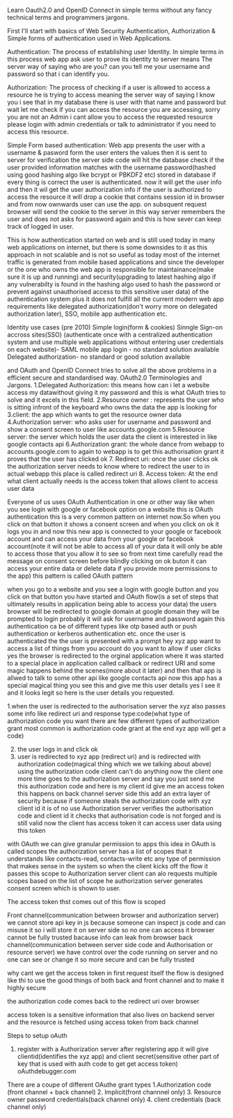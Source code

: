 
Learn Oauth2.0 and OpenID Connect in simple terms without any fancy technical terms and programmers jargons.


First I'll start with basics of Web Security 
Authentication, Authorization & Simple forms of authentication used in Web Applications.


Authentication: The process of establishing user Identity. In simple terms in this process web app
ask user to prove its identity to server means The server way of saying who are you? can you tell me your username and password so that i can identify you.

Authorization: The process of checking if a user is allowed to access a resource he is trying to access
meaning the server way of saying I know you i see that in my database there is user with that name and password but wait let me check if you can access the resource you are accessing, sorry you are
not an Admin i cant allow you to access the requested resource please login with admin credentials or 
talk to administrator if you need to access this resource.


Simple Form based authentication: Web app presents the user with a username & pasword form the user
enters the values then it is sent to server for verification the server side code will hit the database
check if the user provided information matches with the username password(hashed using good hashing algo like bcrypt or PBKDF2 etc) stored in database if every thing is correct the user is authenticated. now it will get the user info and then it wil get the user authorization info if the user is authorized to
access the resource it will drop a cookie that contains session id in browser and from now ownwards user can use the app. on subsquent request browser will send the cookie to the server in this way server remembers the user and does not asks for password again and this is how sever  can keep track of logged in user.

This is how authentication started on web and is still used today in many web applications on
internet, but there is some downsides to it as this approach  in not scalable and is not so useful as
today most of the internet traffic is generated from mobile based applications and since the developer or the one who owns the web app is responsible for maintainance(make sure it is up and running) and security(upgrading to latest hashing algo if any vulnerabilty is found in the hashing algo used to hash the password or prevent against unauthorised access to this sensitive user data) of the authentication system plus it does not fulfill all  the current modern web app requirements
like delegated authorization(don't worry more on delegated authorization later),  SSO, mobile app authentication etc.

Identity use cases (pre 2010)
Simple login(form & cookies)
Sinngle Sign-on accross sites(SSO) (authenticate once with a centralized authentication system and use
multiple web applications without entering  user credentials on each website)- SAML
mobile app login - no standard solution available
Delegated authorization- no standard or good solution available

and OAuth and OpenID Connect tries to solve all the above problems in a efficient secure and  standardised way.
OAuth2.0 Terminologies and Jargons.
1.Delegated Authorization: this means how can i let a website access my datawithout giving it my password and this is what OAuth tries to solve and it excels in this field.
2.Resource owner : represents the user who is sitting infront of the keyboard who owns the data the app is looking for
3.client: the app which wants to get the resource owner data
4.Authorization server: who asks user for username and password and show a consent screen to user like accounts.google.com
5.Resource server: the server which holds the user data the client is interested in like google contacts api
6.Authorization  grant: the whole dance from webapp to accounts.google.com to again to webapp is to get this authorisation grant it proves that the user has clicked ok
7. Redirect uri: once the user clicks ok the authorization server needs to know where to redirect the user to in actual webapp this place is called redirect uri
8. Access token: At the end what client actually needs is the access token that allows client to access user data



Everyone of us uses OAuth Authentication in one or other way like when you see login with google or facebook option on a website this is OAuth authentication this is a very common pattern on internet now.So when you click on that button it shows a consent screen and when you click on ok it logs you in and now this new app is connected to your google or facebook account and can access your data from your google or facebook account(note it will not be able to access all of your data it will only
be able to access those that you allow it to see so from next time carefully read the message on consent screen before blindly clicking on ok buton it can access your entire data or delete data if
you provide more permissions to the app) this pattern is called OAuth pattern


when you go to a website and you see a login with google button and you click on that button you have started and OAuth flow(is a set of steps that ultimately results in application being able to access
your data) the users browser  will be redirected to google domain at google domain they will be prompted to login probably it will ask for username and password again this authentication ca be of different types like otp based auth or push authentication or kerberos authentication etc. once the user is authenticated the the user is presented with a prompt hey xyz app want to access a list of things from you account do you want to allow if user clicks yes the browser is redirected to the orginal application where it was started to a special place in application called callback or redirect URI and some magic happens behind the scenes(more about it later) and then that app is allwed to talk to some other api like google contacts api now this app has a special magical thing you see this and give me this user details yes I see it and it looks legit so here is the user details you requested.


1.when the user is redirected to the authorisation server the xyz also passes some info like redirect uri and response type:code(what type of authorization code you want there are few different types of authorization grant most common is authorization code grant at the end xyz app will get a code)

2. the user logs in and click ok
3. user is redirected to xyz app (redirect uri) and is redirected with authorization code(magical thing which we we talking about above) using the authorization code client can't do anything 
now the client one more time goes to the authorization server and say you just send me this authorization code and here is my client id give me an access token this happens on back channel server side this add an extra layer of security because if someone steals the authorization code with xyz client id it is of no use Authorization server verifies the authorisation code and client id it checks that authorisation code is not forged and is still valid now the client has access token it can access user data using this token

with OAuth we can give granular permission to apps this idea in OAuth is called scopes
the authorization server has a list of scopes that it understands like contacts-read, contacts-write etc any type of permission that makes sense in the system so when the client kicks off the flow it passes this scope to Authorization server client can alo requests multiple scopes based on the list of scope he authorization server generates consent screen which is shown to user.

The access token thst comes out of this flow is scoped

Front channel(communication between browser and authorization server) we cannot store api key in js because someone can inspect js code and can misuse it so i will store it on server side so no one can
access it browser cannot be fully trusted bacause info can leak from browser 
back channel(communication between server side code and Authorisation or resource server) we have control over the code running on server and no one can see or change it so more secure and can be fully trusted

why cant we get the access token in first request itself the flow is designed like thi to use the good things of both back and front channel and to make it highly secure

the authorization code comes back to the redirect uri over browser

access token is a sensitive information that also lives on backend server and the resource is fetched using access token from back channel

Steps to setup oAuth
1. register with a Authorization server
after registering app it will give clientid(identifies the xyz app) and client secret(sensitive other part of key that is used with auth code to get get access token)
oAuthdebugger.com

There are a coupe of different OAuthe grant types
1.Authorization code (front channel + back channel)
2. Implicit(front channnel only)
3. Resource owner password credentials(back channel only)
4. client credentials (back channel only)

